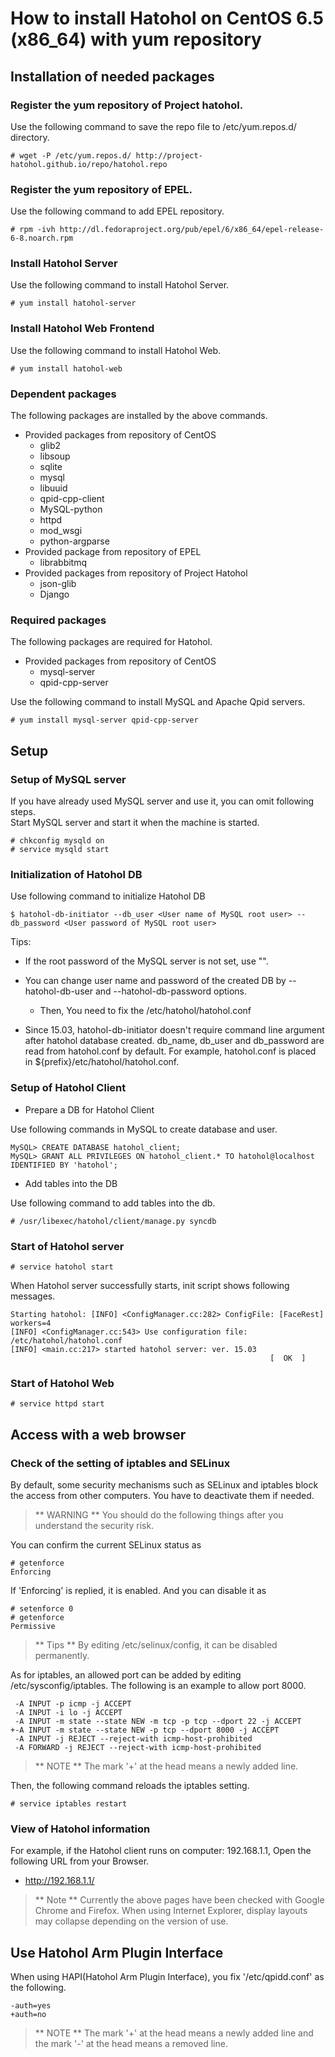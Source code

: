 How to install Hatohol on CentOS 6.5 (x86_64) with yum repository
=================================================================

Installation of needed packages
-------------------------------
### Register the yum repository of Project hatohol.
Use the following command to save the repo file to /etc/yum.repos.d/ directory.

    # wget -P /etc/yum.repos.d/ http://project-hatohol.github.io/repo/hatohol.repo

### Register the yum repository of EPEL.
Use the following command to add EPEL repository.

    # rpm -ivh http://dl.fedoraproject.org/pub/epel/6/x86_64/epel-release-6-8.noarch.rpm

### Install Hatohol Server
Use the following command to install Hatohol Server.

    # yum install hatohol-server

### Install Hatohol Web Frontend
Use the following command to install Hatohol Web.

    # yum install hatohol-web

### Dependent packages
The following packages are installed by the above commands.

- Provided packages from repository of CentOS 
    - glib2
    - libsoup
    - sqlite
    - mysql
    - libuuid
    - qpid-cpp-client
    - MySQL-python
    - httpd
    - mod_wsgi
    - python-argparse
- Provided package from repository of EPEL
    - librabbitmq
- Provided packages from repository of Project Hatohol
    - json-glib
    - Django

### Required packages
The following packages are required for Hatohol.

- Provided packages from repository of CentOS 
    - mysql-server
    - qpid-cpp-server

Use the following command to install MySQL and Apache Qpid servers.

    # yum install mysql-server qpid-cpp-server

Setup
-----
### Setup of MySQL server
If you have already used MySQL server and use it, you can omit following steps.  
Start MySQL server and start it when the machine is started.

    # chkconfig mysqld on
    # service mysqld start

### Initialization of Hatohol DB
Use following command to initialize Hatohol DB

    $ hatohol-db-initiator --db_user <User name of MySQL root user> --db_password <User password of MySQL root user>

Tips:

- If the root password of the MySQL server is not set, use "".
- You can change user name and password of the created DB by --hatohol-db-user and --hatohol-db-password options.
    - Then, You need to fix the /etc/hatohol/hatohol.conf

- Since 15.03, hatohol-db-initiator doesn't require command line argument after hatohol database created. db_name, db_user and db_password are read from hatohol.conf by default. For example, hatohol.conf is placed in ${prefix}/etc/hatohol/hatohol.conf.

### Setup of Hatohol Client
- Prepare a DB for Hatohol Client

Use following commands in MySQL to create database and user.

    MySQL> CREATE DATABASE hatohol_client;
    MySQL> GRANT ALL PRIVILEGES ON hatohol_client.* TO hatohol@localhost IDENTIFIED BY 'hatohol';

- Add tables into the DB

Use following command to add tables into the db.

    # /usr/libexec/hatohol/client/manage.py syncdb

### Start of Hatohol server

    # service hatohol start

When Hatohol server successfully starts, init script shows following messages.

    Starting hatohol: [INFO] <ConfigManager.cc:282> ConfigFile: [FaceRest] workers=4
    [INFO] <ConfigManager.cc:543> Use configuration file: /etc/hatohol/hatohol.conf
    [INFO] <main.cc:217> started hatohol server: ver. 15.03
                                                              [  OK  ]

### Start of Hatohol Web

    # service httpd start

Access with a web browser
------------------------
### Check of the setting of iptables and SELinux
By default, some security mechanisms such as SELinux and iptables block the access from other computers.
You have to deactivate them if needed.
> ** WARNING **
> You should do the following things after you understand the security risk.

You can confirm the current SELinux status as

    # getenforce
    Enforcing

If 'Enforcing' is replied, it is enabled. And you can disable it as

    # setenforce 0
    # getenforce
    Permissive

> ** Tips **
> By editing /etc/selinux/config, it can be disabled permanently.

As for iptables, an allowed port can be added by editing /etc/sysconfig/iptables.
The following is an example to allow port 8000.

     -A INPUT -p icmp -j ACCEPT
     -A INPUT -i lo -j ACCEPT
     -A INPUT -m state --state NEW -m tcp -p tcp --dport 22 -j ACCEPT
    +-A INPUT -m state --state NEW -p tcp --dport 8000 -j ACCEPT
     -A INPUT -j REJECT --reject-with icmp-host-prohibited
     -A FORWARD -j REJECT --reject-with icmp-host-prohibited

> ** NOTE ** The mark '+' at the head means a newly added line.

Then, the following command reloads the iptables setting.

    # service iptables restart

### View of Hatohol information
For example, if the Hatohol client runs on computer: 192.168.1.1,
Open the following URL from your Browser.

- http://192.168.1.1/

> ** Note **
> Currently the above pages have been checked with Google Chrome and Firefox.
> When using Internet Explorer, display layouts may collapse depending on the version of use.

Use Hatohol Arm Plugin Interface
-------------------------------
When using HAPI(Hatohol Arm Plugin Interface), you fix '/etc/qpidd.conf' as the following.

    -auth=yes
    +auth=no

> ** NOTE ** The mark '+' at the head means a newly added line and the mark '-' at the head means a removed line.
